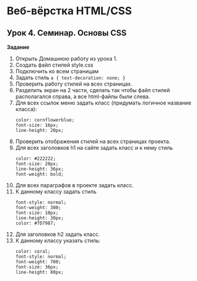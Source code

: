 # Веб-вёрстка HTML/CSS

## Урок 4. Семинар. Основы CSS

**Задание**

1. Открыть Домашнюю работу из урока 1.
2. Создать файл стилей style.css
3. Подключить ко всем страницам
4. Задать стиль `a { text-decoration: none; }`
5. Проверить работу стилей на всех страницах.
6. Разделить экран на 2 части, сделать так чтобы файл стилей располагался справа, а все html-файлы были слева.
7. Для всех ссылок меню задать класс (придумать логичное название класса):
   ```
   color: cornflowerblue;
   font-size: 16px;
   line-height: 20px;
   ```
8. Проверить отображения стилей на всех страницах проекта.
9. Для всех заголовков h1 на сайте задать класс и к нему стиль
   ```
   color: #222222;
   font-size: 28px;
   line-height: 36px;
   font-weight: bold;
   ```
10. Для всех параграфов в проекте задать класс.
11. К данному классу задать стиль
    ```
    font-style: normal;
    font-weight: 300;
    font-size: 18px;
    line-height: 30px;
    color: #7D7987;
    ```
12. Для заголовков h2 задать класс.
13. К данному классу указать стиль:
    ```
    color: coral;
    font-style: normal;
    font-weight: 700;
    font-size: 36px;
    line-height: 80px;
    ```
